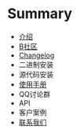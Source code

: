 # Summary

* [介绍](README.md)
* [B社区](chapter1.md)
* [Changelog](changelog.md)
* 二进制安装
* 源代码安装
* [使用手册](shi-yong-shou-ce.md)
* QQ讨论群
* API
* 客户案例
* [联系我们](shi-yong-shou-ce.md)

